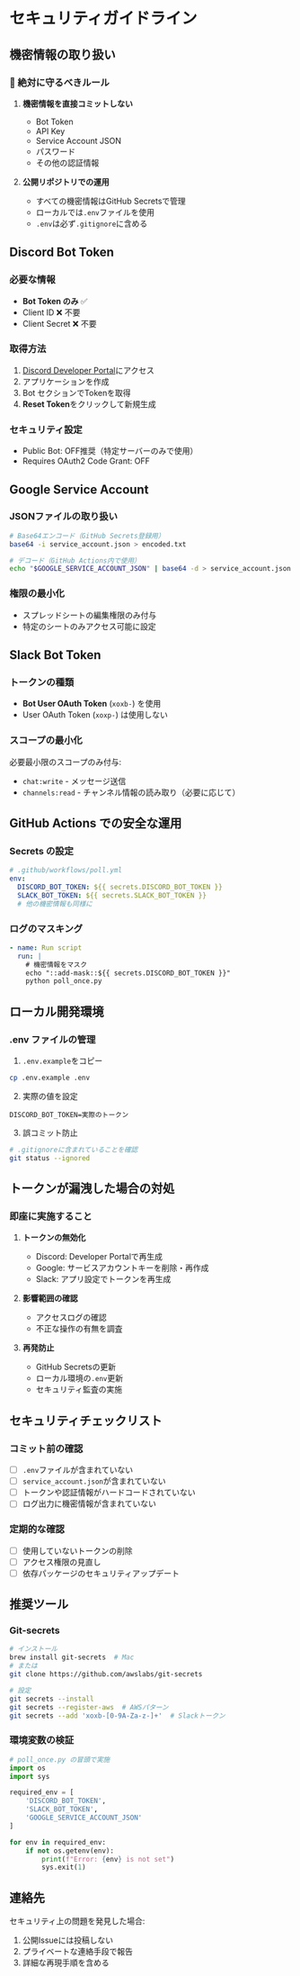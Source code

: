 # セキュリティガイドライン

## 機密情報の取り扱い

### 🚨 絶対に守るべきルール

1. **機密情報を直接コミットしない**
   - Bot Token
   - API Key
   - Service Account JSON
   - パスワード
   - その他の認証情報

2. **公開リポジトリでの運用**
   - すべての機密情報はGitHub Secretsで管理
   - ローカルでは`.env`ファイルを使用
   - `.env`は必ず`.gitignore`に含める

## Discord Bot Token

### 必要な情報
- **Bot Token のみ** ✅
- Client ID ❌ 不要
- Client Secret ❌ 不要

### 取得方法
1. [Discord Developer Portal](https://discord.com/developers/applications)にアクセス
2. アプリケーションを作成
3. Bot セクションでTokenを取得
4. **Reset Token**をクリックして新規生成

### セキュリティ設定
- Public Bot: OFF推奨（特定サーバーのみで使用）
- Requires OAuth2 Code Grant: OFF

## Google Service Account

### JSONファイルの取り扱い
```bash
# Base64エンコード（GitHub Secrets登録用）
base64 -i service_account.json > encoded.txt

# デコード（GitHub Actions内で使用）
echo "$GOOGLE_SERVICE_ACCOUNT_JSON" | base64 -d > service_account.json
```

### 権限の最小化
- スプレッドシートの編集権限のみ付与
- 特定のシートのみアクセス可能に設定

## Slack Bot Token

### トークンの種類
- **Bot User OAuth Token** (`xoxb-`) を使用
- User OAuth Token (`xoxp-`) は使用しない

### スコープの最小化
必要最小限のスコープのみ付与:
- `chat:write` - メッセージ送信
- `channels:read` - チャンネル情報の読み取り（必要に応じて）

## GitHub Actions での安全な運用

### Secrets の設定
```yaml
# .github/workflows/poll.yml
env:
  DISCORD_BOT_TOKEN: ${{ secrets.DISCORD_BOT_TOKEN }}
  SLACK_BOT_TOKEN: ${{ secrets.SLACK_BOT_TOKEN }}
  # 他の機密情報も同様に
```

### ログのマスキング
```yaml
- name: Run script
  run: |
    # 機密情報をマスク
    echo "::add-mask::${{ secrets.DISCORD_BOT_TOKEN }}"
    python poll_once.py
```

## ローカル開発環境

### .env ファイルの管理
1. `.env.example`をコピー
```bash
cp .env.example .env
```

2. 実際の値を設定
```env
DISCORD_BOT_TOKEN=実際のトークン
```

3. 誤コミット防止
```bash
# .gitignoreに含まれていることを確認
git status --ignored
```

## トークンが漏洩した場合の対処

### 即座に実施すること
1. **トークンの無効化**
   - Discord: Developer Portalで再生成
   - Google: サービスアカウントキーを削除・再作成
   - Slack: アプリ設定でトークンを再生成

2. **影響範囲の確認**
   - アクセスログの確認
   - 不正な操作の有無を調査

3. **再発防止**
   - GitHub Secretsの更新
   - ローカル環境の`.env`更新
   - セキュリティ監査の実施

## セキュリティチェックリスト

### コミット前の確認
- [ ] `.env`ファイルが含まれていない
- [ ] `service_account.json`が含まれていない
- [ ] トークンや認証情報がハードコードされていない
- [ ] ログ出力に機密情報が含まれていない

### 定期的な確認
- [ ] 使用していないトークンの削除
- [ ] アクセス権限の見直し
- [ ] 依存パッケージのセキュリティアップデート

## 推奨ツール

### Git-secrets
```bash
# インストール
brew install git-secrets  # Mac
# または
git clone https://github.com/awslabs/git-secrets

# 設定
git secrets --install
git secrets --register-aws  # AWSパターン
git secrets --add 'xoxb-[0-9A-Za-z-]+'  # Slackトークン
```

### 環境変数の検証
```python
# poll_once.py の冒頭で実施
import os
import sys

required_env = [
    'DISCORD_BOT_TOKEN',
    'SLACK_BOT_TOKEN',
    'GOOGLE_SERVICE_ACCOUNT_JSON'
]

for env in required_env:
    if not os.getenv(env):
        print(f"Error: {env} is not set")
        sys.exit(1)
```

## 連絡先

セキュリティ上の問題を発見した場合:
1. 公開Issueには投稿しない
2. プライベートな連絡手段で報告
3. 詳細な再現手順を含める
